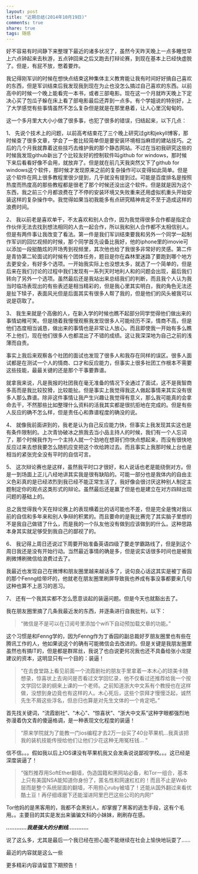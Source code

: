 ```yaml
---
layout: post
title: "近期总结(2014年10月19日)"
comments: true
share: true
tags: 随感
---
```





好不容易有时间静下来整理下最近的诸多状况了，虽然今天昨天晚上一点多睡觉早上六点钟起来去秋游，五点钟回来之后又跑去打辩论赛，到现在基本上已经快虚脱了。但是，有屁不放，憋着要炸。

我记得刚军训的时候在想快点结束这种集体主义教育能让我有时间好好搞自己喜欢的东西，但是军训结束后我发现我到现在为止也没怎么搞过自己喜欢的东西。以前高中的时候一个晚上能看完一本书，或者三部电影。现在这一个月就昨天晚上下定决心买了包瓜子躲在床上看了部电影最后还弄到一点多。有个学姐说的特别好，上了大学感觉有些事情虽然不怎么复杂但是就是在那里悬着，让人心里沉甸甸的。

这一个多月里大大小小做了很多事，也犯了很多的错误，归结起来，以下几点：

1、	先说个技术上的问题，以前高考结束花了三个晚上研究过git和jekyll博客，那时候查了很多文章，学会了一套比较简单但是要安装环境相当麻烦的建站技巧。之后的几个月我就靠着这些技巧去维护我的那个静态网站。不过在当初我研究这些的时候我发现github新出了个比较友好的控制软件叫github for windows，那时候下来后看看好像不会用，就放弃了。但是就在前几天我突然又下了github for windows这个软件，那时候才发现原来之前的复杂操作可以变得如此简单。但是这个软件在网上很多教程里很少提到，几乎就没有提到过。可能是百度排名是按照热度而热度高的那些教程都是很老了那个时候还没出这个软件。但是就是因为这个东西，我之前三个月都浪费在了不停的安装环境又失败重来还用虚拟机重头开始安装这样的复杂操作中。我觉得如果当初我能多有点研究精神肯定不至于造成这样的浪费时间。

2、	我以前老是喜欢单干，不太喜欢和别人合作，因为我觉得很多合作都是指定合作伙伴无法去找到想法相同的人去一起合作，所以我和别人合作都不太相信别人。但是有两件事让我改变了看法。第一件是我们军训结束要我和另外一个同学一起制作军训的回忆视频的时候，那个同学首先设备比我好，他的iphone里的imovie可以添加一段挺酷炫的开场秀到视频里，其次他也给了我很多非常好的灵感。第二件是青协第二轮面试的时候有个团体任务，题目是你在森林里迷路了要跑到哪个地方去更安全，有好多个选项。一开始我实际上也没想太多，就选了一个简单的，但是后来在我们讨论的过程中我们发现有一系列天时地利人和的问题会出现，最后我们转向了另外一个选项。虽然最后还是我站出来总结我们的判断，而且我个人认为我当时临场表现出的有些表述是相当精彩的，但是我心里其实明白，我的角色无法还是扯下犊子，表面风光但是后面其实有很多人帮了我的，但是他们的风头被我可以说是窃取了。

3、	我生来就是个高傲的人，在新入学的时候也瞧不起部分同学觉得他们做出来的事情幼稚可笑。但是随着我慢慢观察我发现很多人可能经历不深，情商不高，但是他们态度相当诚恳，做出来的事情也是非常让人放心。而且即使我一开始有多么瞧不上他们，现在他们很多人也都混出了不错的成绩。这让我深深地为自己之前的浅薄而自责。

事实上我后来观察各个社团的面试也发现了很多人和我存在同样的误区。很多人面试都是在测试一个人的情商、口才和反应能力，但事实上很多社团工作根本不需要这些技能，最最关键的还是那个干事要靠谱。

就拿我来说，凡是我报的社团我在毫无准备的情况下全通过了面试，这不是我智商多高而是我比较狡猾，比较能扯。但是事实上我觉得我这人做起事情来其实没有很多人那么靠谱。除非这件事情让我产生兴趣让我觉得有意义，那么我可能真的会拿命去干，不然那些比如整理什么资料的活我其实都是很抗拒地在完成的。但是有些人反应的确不怎么样，但是责任心和靠谱程度的确没的说。


4、	就像我前面讲到的，我老是认为自己反应能力快，但事实上我发现其实这也是有条件限制的。上次青协破冰之旅我去当小品主持人的时候，我们有一个人忘词了，那个时候我作为一个主持人就一个劲地在想哥们你快点想起来，而没有很快地反应过来去想我要怎么随机应变把这个坎给跨过去。而且事实上我那时候上台也是相当的紧张完全没有平时的自信可言。

5、	这次辩论赛也是这样，虽然我平时口才很好，和人说话也老是能绕倒对方。但是一到场面上正儿八经地讲其实我是很有缺陷的。可能一部分也是我体内的自由主义色彩真的是已经浓烈到我已经不能正常生活了，我好像会很讨厌这种别人制定主题制定你的观点这类形式的辩论。虽然最后还是赢了但是也是建立在对方四辩出现问题的基础上的。

总之我觉得我今天在辩论赛上的表现横着比的话可能也不差，但是完全是愧对我以前的自信和多年来和别人争辩的积累的。而且要命的是我比赛完了其实脑子里想的不是我自己做错了什么，而是我的一个队友他没有做到应该做到的什么。这种思路本身其实就足够受到我自己的鄙视了的。

6、	我记得上周日还说过下周要开始准备英语四级了要走学霸路线了，但是到这个周日我还是没有开始行动。当然最近事情的确是多，但是说实话很多时间也是被我刷微博刷微信给浪费过去了。

我最近也发现自己在微博和朋友圈里越来越话多了，说句良心话这其实是被丁香园的那个Fenng给带坏的，他就老在朋友圈里刷屏导致我也养成有事没事都要来几句这种也算不上恶习的恶习。


7、	还有一个我其实都不怎么愿意谈起的装逼问题。但是今天也就豁出去了。

我在朋友圈里摘了几条我最近发的东西，并逐条进行自我批判，以下： 

>“微信是不是可以在订阅号里添加个wifi下自动预加载文章的功能。”

这个习惯是和Fenng学的，因为Fenng作为丁香园的副总裁好歹朋友圈里也有些在腾讯工作的人，他如果说这个的确有可能微信会去改进的。但是关键是我朋友圈里虽然也有搞IT的，但是都是群屌丝，我说了也白说更何况我也还不具备给张小龙提建议的资本，这明显只有一个目的：装逼！

>“在去食堂路上看见前面一个流霞剧社的朋友手里拿着一本木心的琼美卡随想录，惊喜状上去询问是否看过文学回忆录，他不仅看过还推荐给我一个按文学回忆录的纲来上课的一个老师。之前知道浙大中文系有个教授也在这样做，没想到身边竟也有这样的人。木心死后，这些个崇拜才慢慢泛起，诚然先生不屑这些浮名，但总归也算是对先生文体的一个肯定吧。”

首先找关键词，“流霞剧社”、“木心”、“惊喜状”、“浙大中文系”这种字眼都强烈地弥漫着伪文青的傻逼格调，是一种表现文化程度的装逼！

>“原来学院就为了能教一门ios编程才去2万一台买了40台苹果机…我真该把我的装机技能传授给他们让他们少花这种无用冤枉钱… ”

信不信。。。假如我以后上IOS课没有苹果机我又会发条说说鄙视学校。。。这已经是深度装逼了！

>“强烈推荐用SoftEther翻墙，伪造国籍和黑网站必备，和Tor一组合，基本上只有美国NSA能知道你身份了，匿名性和网速杠杠的！而且不止是Web层而是整个系统层面的翻墙，不用担心ruby被墙了！还能从国外翻过来看优酷土豆！再仔细琢磨下还能溜进阿里巴巴这些公司的内网!”

Tor他妈的是黑客用的，我都不会黑别人，却掌握了黑客的逃生手段，这有个毛用。。主要目的其实是发出来骗骗文科的小妹妹，刷刷存在感。


***…………我是强大的分割线…………***

说了这么多，尤其是最后一个我已经在担心能不能继续在社会上愉快地玩耍了……

最近的内容就是这么一些

更多精彩内容请留意下期预告！

